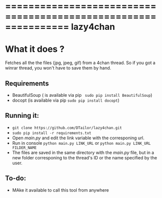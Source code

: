 ===============================================================
lazy4chan
===============================================================

What it does ?
===============

Fetches all the the files (jpg, jpeg, gif) from a 4chan thread. So if you got a winrar thread, you won't have to save them by hand.

Requirements
-
  - BeautifulSoup ( is available via pip ` sudo pip install BeautifulSoup`)
  - docopt (is available via pip `sudo pip install docopt`)

Running it:
-
  - `git clone https://github.com/DTailor/lazy4chan.git`
  - `sudo pip install -r requirements.txt`
  - Open *main.py* and edit the link variable with the corresponing url.
  - Run in console `python main.py LINK_URL` or `python main.py LINK_URL FILDER_NAME`
  - The files are saved in the same directory with the *main.py* file, but in a new folder corresponing to the thread's ID or the name specified by the user.
 
To-do:
-
  - MAke it available to call this tool from anywhere
